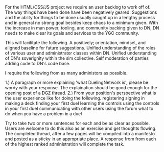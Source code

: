 For the HTML/CSS/JS project we require an user backlog to work off of. The way things have been done have been negatively geared. Suggestions and the ablity for things to be done usually caught up in a lengthy process and in general no strong goal besides keep chaos to a minimum given. With the increase in man power, tooling, and community backing given to DN, DN needs to make clear its goals and services to the YGO community.

This will facilitate the following. A positively; orientation, mindset, and aligned baseline for future suggestions. Unified understanding of the roles of various user and administrator classes within DN. Unified understanding of DN's soverignity within the sim collective. Self moderation of parties adding code to DN's code base.

I require the following from as many administors as possible.

1.) A paragraph or more explaining 'what DuelingNetwork is', please be wordy with your response. The explaination should be good enough for the opening post of a DGZ thread.
2.) From your position's perspective what is the user experience like for doing the following.
    registering
    signing in
    making a deck
    finding your first duel
    learning the controls
    using the controls in your first duel
    communicating with other users
    using the forum
    what to do when you have a problem in a duel

Try to take two or more sentences for each and be as clear as possible. Users are welcome to do this also as an exercise and get thoughts flowing. The completed thread, after a few pages will be compiled into a manifesto and posted as a sticky in an appropriate place. A response from from each of the highest ranked administration will complete the task. 